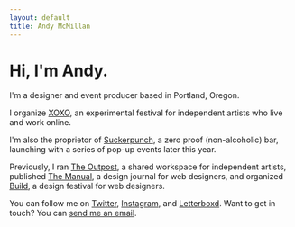 ```yaml
---
layout: default
title: Andy McMillan
---
```


# Hi, I'm Andy.

I'm a designer and event producer based in Portland, Oregon.

I organize [XOXO](http://xoxofest.com), an experimental festival for independent artists who live and work online.

I'm also the proprietor of [Suckerpunch](http://suckerpunchpdx.com), a zero proof (non-alcoholic) bar, launching with a series of pop-up events later this year.

Previously, I ran [The Outpost](http://outpostpdx.com), a shared workspace for independent artists, published [The Manual](http://alwaysreadthemanual.com), a design journal for web designers, and organized [Build](http://buildconf.com), a design festival for web designers.

You can follow me on [Twitter](https://twitter.com/andymcmillan), [Instagram](https://instagram.com/goodonpaper), and [Letterboxd](https://letterboxd.com/andymcmillan/). Want to get in touch? You can [send me an email](mailto:hi@andymcmillan.com).
